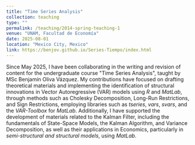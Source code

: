 ```yaml
---
title: "Time Series Analysis"
collection: teaching
type: ""
permalink: /teaching/2014-spring-teaching-1
venue: "UNAM, Facultad de Economía"
date: 2025-08-01
location: "Mexico City, Mexico"
link: https://benjov.github.io/Series-Tiempo/index.html
---
```


Since May 2025, I have been collaborating in the writing and revision of content for the undergraduate course "Time Series Analysis", taught by MSc Benjamín Oliva Vázquez.
My contributions have focused on drafting theoretical materials and implementing the identification of structural innovations in Vector Autoregressive (VAR) models using *R* and *MatLab*, through methods such as Cholesky Decomposition, Long-Run Restrictions, and Sign Restrictions, employing libraries such as *tseries*, *vars*, *svars*, and the *VAR-Toolbox* for *MatLab*.
Additionally, I have supported the development of materials related to the Kalman Filter, including the fundamentals of State-Space Models, the Kalman Algorithm, and Variance Decomposition, as well as their applications in Economics, particularly in *semi-structural and structural models*, using *MatLab*.